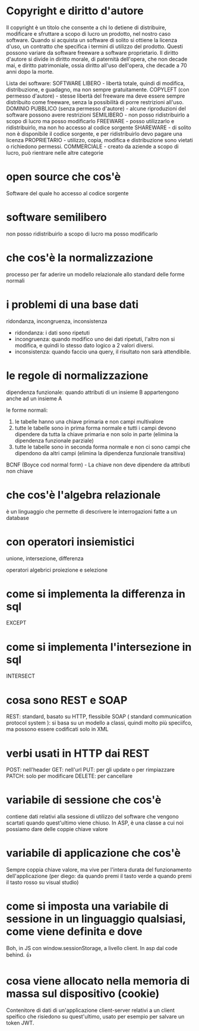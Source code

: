 # Copyright e diritto d'autore

Il copyright è un titolo che consente a chi lo detiene di distribuire, modificare e sfruttare a scopo di lucro un prodotto, nel nostro caso software.
Quando si acquista un software di solito si ottiene la licenza d'uso, un contratto che specifica i termini di utilizzo del prodotto. Questi possono variare da
software freeware a software proprietario.
Il diritto d'autore si divide in diritto morale, di paternità dell'opera, che non decade mai, e diritto patrimoniale, ossia diritto all'uso dell'opera, 
che decade a 70 anni dopo la morte.

Lista dei software:
SOFTWARE LIBERO - libertà totale, quindi di modifica, distribuzione, e guadagno, ma non sempre gratuitamente.
COPYLEFT (con permesso d'autore) - stesse libertà del freeware ma deve essere sempre distribuito come freeware, senza la possibilità di porre restrizioni all'uso.
DOMINIO PUBBLICO (senza permesso d'autore) - alcune riproduzioni del software possono avere restrizioni
SEMILIBERO - non posso ridistribuirlo a scopo di lucro ma posso modificarlo
FREEWARE - posso utilizzarlo e ridistribuirlo, ma non ho accesso al codice sorgente
SHAREWARE - di solito non è disponibile il codice sorgente, e per ridistribuirlo devo pagare una licenza
PROPRIETARIO - utilizzo, copia, modifica e distribuzione sono vietati o richiedono permessi.
COMMERCIALE - creato da aziende a scopo di lucro, può rientrare nelle altre categorie

# open source che cos'è

Software del quale ho accesso al codice sorgente

# software semilibero

non posso ridistribuirlo a scopo di lucro ma posso modificarlo


# che cos'è la normalizzazione

processo per far aderire un modello relazionale allo standard delle forme normali

# i problemi di una base dati

ridondanza, incongruenza, inconsistenza
- ridondanza: i dati sono ripetuti
- incongruenza: quando modifico uno dei dati ripetuti, l'altro non si modifica, e quindi lo stesso dato logico a 2 valori diversi.
- inconsistenza: quando faccio una query, il risultato non sarà attendibile.

# le regole di normalizzazione

dipendenza funzionale:
quando attributi di un insieme B appartengono anche ad un insieme A

le forme normali:

1. le tabelle hanno una chiave primaria e non campi multivalore
2. tutte le tabelle sono in prima forma normale e tutti i campi devono dipendere da tutta la chiave primaria e non solo in parte (elimina la dipendenza funzionale parziale)
3. tutte le tabelle sono in seconda forma normale e non ci sono campi che dipendono da altri campi (elimina la dipendenza funzionale transitiva)

BCNF (Boyce cod normal form) - La chiave non deve dipendere da attributi non chiave

# che cos'è l'algebra relazionale

è un linguaggio che permette di descrivere le interrogazioni fatte a un database

# con operatori insiemistici 

unione, intersezione, differenza

operatori algebrici
proiezione e selezione

# come si implementa la differenza in sql

EXCEPT

# come si implementa l'intersezione in sql

INTERSECT 

# cosa sono REST e SOAP

REST: standard, basato su HTTP, flessibile
SOAP ( standard communication protocol system ): si basa su un modello a classi, quindi molto più speciifco, ma possono essere codificati solo in XML

# verbi usati in HTTP dai REST

POST: nell'header
GET: nell'url
PUT: per gli update o per rimpiazzare
PATCH: solo per modificare
DELETE: per cancellare

# variabile di sessione che cos'è

contiene dati relativi alla sessione di utilizzo del software che vengono scartati quando quest'ultimo viene chiuso.
In ASP, è una classe a cui noi possiamo dare delle coppie chiave valore

# variabile di applicazione che cos'è

Sempre coppia chiave valore, ma vive per l'intera durata del funzionamento dell'applicazione (per diego: da quando premi il tasto verde a quando premi il tasto rosso su visual studio)

# come si imposta una variabile di sessione in un linguaggio qualsiasi, come viene definita e dove

Boh, in JS con window.sessionStorage, a livello client. In asp dal code behind. 👍

# cosa viene allocato nella memoria di massa sul dispositivo (cookie)

Contenitore di dati di un'applicazione client-server relativi a un client speifico che risiedono su quest'ultimo, usato per esempio per salvare un token JWT.
